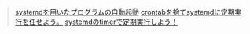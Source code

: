 > [systemdを用いたプログラムの自動起動](https://qiita.com/tkato/items/6a227e7c2c2bde19521c)
> [crontabを捨てsystemdに定期実行を任せよう。](https://qiita.com/narikei/items/ca4823c7f6790f0cbe0b)
> [systemdのtimerで定期実行しよう！](https://qiita.com/sugichan55/items/219cb24b77d66f112b10)